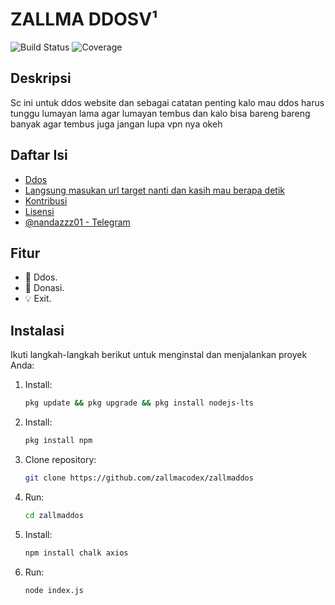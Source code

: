 # ZALLMA DDOSV¹

![Build Status](https://img.shields.io/travis/username/proyek-luar-biasa.svg)
![Coverage](https://img.shields.io/coveralls/username/proyek-luar-biasa.svg)

## Deskripsi
Sc ini untuk ddos website dan sebagai catatan penting kalo mau ddos harus tunggu lumayan lama agar lumayan tembus dan kalo bisa bareng bareng banyak agar tembus juga jangan lupa vpn nya okeh

## Daftar Isi
- [Ddos](#fitur)
- [Langsung masukan url target nanti dan kasih mau berapa detik](#contoh-penggunaan)
- [Kontribusi](#kontribusi)
- [Lisensi](#lisensi)
- [@nandazzz01 - Telegram](#kontak)

## Fitur
- 🔧 Ddos.
- 🚀 Donasi.
- 💡 Exit.

## Instalasi
Ikuti langkah-langkah berikut untuk menginstal dan menjalankan proyek Anda:

1. Install:
   ```bash
   pkg update && pkg upgrade && pkg install nodejs-lts
2. Install:
   ```bash
   pkg install npm
3. Clone repository:
   ```bash
   git clone https://github.com/zallmacodex/zallmaddos
4. Run:
   ```bash
   cd zallmaddos
5. Install:
   ```bash
   npm install chalk axios 
6. Run:
   ```bash
   node index.js
